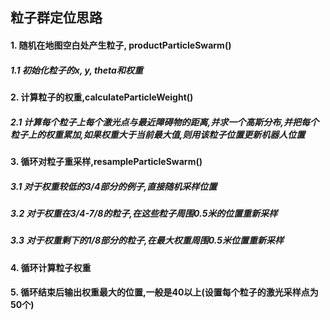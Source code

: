 ## 粒子群定位思路

#### 1. 随机在地图空白处产生粒子, productParticleSwarm()
##### 1.1 初始化粒子的x, y, theta和权重
#### 2. 计算粒子的权重,calculateParticleWeight()
##### 2.1 计算每个粒子上每个激光点与最近障碍物的距离,并求一个高斯分布,并把每个粒子上的权重累加,如果权重大于当前最大值,则用该粒子位置更新机器人位置
#### 3. 循环对粒子重采样,resampleParticleSwarm()
##### 3.1 对于权重较低的3/4部分的例子,直接随机采样位置
##### 3.2 对于权重在3/4-7/8的粒子,在这些粒子周围0.5米的位置重新采样
##### 3.3 对于权重剩下的1/8部分的粒子,在最大权重周围0.5米位置重新采样
#### 4. 循环计算粒子权重
#### 5. 循环结束后输出权重最大的位置,一般是40以上(设置每个粒子的激光采样点为50个)
